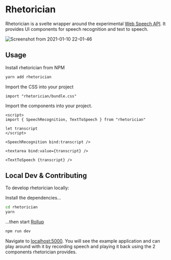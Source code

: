 # Rhetorician 

Rhetorician is a svelte wrapper around the experimental [Web Speech API](https://developer.mozilla.org/en-US/docs/Web/API/Web_Speech_API/Using_the_Web_Speech_API). It provides UI components for speech recognition and text to speech.

![Screenshot from 2021-01-10 22-01-46](https://user-images.githubusercontent.com/11256663/104136864-ce82b280-5390-11eb-8455-855c562fe8d8.png)


## Usage

Install rhetorician from NPM

```bash
yarn add rhetorician
```

Import the CSS into your project

```
import "rhetorician/bundle.css"
```

Import the components into your project.

```
<script>
import { SpeechRecognition, TextToSpeech } from "rhetorician"
  
let transcript
</script>
  
<SpeechRecognition bind:transcript />
  
<textarea bind:value={transcript} />
  
<TextToSpeech {transcript} /> 
```

## Local Dev & Contributing

To develop rhetorician locally:

Install the dependencies...

```bash
cd rhetorician
yarn
```

...then start [Rollup](https://rollupjs.org)

```bash
npm run dev
```

Navigate to [localhost:5000](http://localhost:5000). You will see the example application and can play around with it by recording speech and playing it back using the 2 components rhetorician provides.
